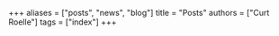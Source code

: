 +++
aliases = ["posts", "news", "blog"]
title = "Posts"
authors = ["Curt Roelle"]
tags = ["index"]
+++
